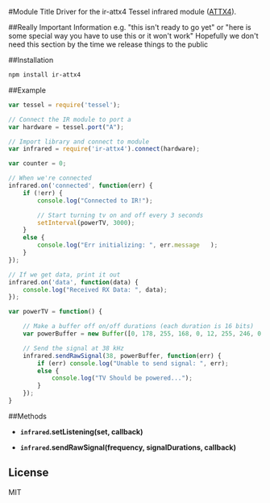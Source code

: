 #Module Title
Driver for the ir-attx4 Tessel infrared module ([ATTX4]()).

##Really Important Information
e.g. "this isn't ready to go yet" or "here is some special way you have to use this or it won't work"
Hopefully we don't need this section by the time we release things to the public

##Installation
```sh
npm install ir-attx4
```
##Example
```js
var tessel = require('tessel');

// Connect the IR module to port a
var hardware = tessel.port("A");

// Import library and connect to module
var infrared = require('ir-attx4').connect(hardware);

var counter = 0;

// When we're connected
infrared.on('connected', function(err) {
	if (!err) {
		console.log("Connected to IR!");

		// Start turning tv on and off every 3 seconds
		setInterval(powerTV, 3000);
	}
	else {
		console.log("Err initializing: ", err.message	);
	}
});

// If we get data, print it out
infrared.on('data', function(data) {
	console.log("Received RX Data: ", data);
});

var powerTV = function() {

	// Make a buffer off on/off durations (each duration is 16 bits)
	var powerBuffer = new Buffer([0, 178, 255, 168, 0, 12, 255, 246, 0, 13, 255, 225, 0, 13, 255, 224, 0, 12, 255, 246, 0, 12, 255, 246, 0, 13, 255, 247, 0, 13, 255, 247, 0, 13, 255, 224, 0, 12, 255, 224, 0, 13, 255, 247, 0, 13, 255, 224, 0, 12, 255, 246, 0, 12, 255, 246, 0, 12, 255, 246, 0, 12, 255, 246, 0, 13, 255, 247, 0, 13, 255, 224, 0, 12, 255, 224, 0, 13, 255, 225, 0, 13, 255, 224, 0, 12, 255, 246, 0, 12, 255, 246, 0, 13, 255, 247, 0, 13, 255, 247, 0, 13, 255, 246, 0, 12, 255, 246, 0, 12, 255, 246, 0, 12, 255, 246, 0, 12, 255, 224, 0, 13, 255, 224, 0, 12, 255, 224, 0, 12, 255, 224, 0, 12]);

	// Send the signal at 38 kHz
	infrared.sendRawSignal(38, powerBuffer, function(err) {
		if (err) console.log("Unable to send signal: ", err);
		else {
			console.log("TV Should be powered...");
		}
	});
}
```

##Methods

*  **`infrared`.setListening(set, callback)**

*  **`infrared`.sendRawSignal(frequency, signalDurations, callback)**

## License

MIT
